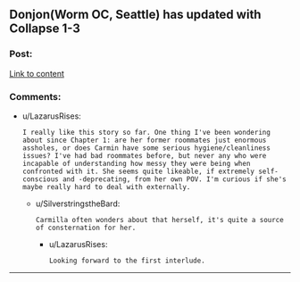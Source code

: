 ## Donjon(Worm OC, Seattle) has updated with Collapse 1-3

### Post:

[Link to content](https://archiveofourown.org/works/18146996/chapters/43262741)

### Comments:

- u/LazarusRises:
  ```
  I really like this story so far. One thing I've been wondering about since Chapter 1: are her former roommates just enormous assholes, or does Carmin have some serious hygiene/cleanliness issues? I've had bad roommates before, but never any who were incapable of understanding how messy they were being when confronted with it. She seems quite likeable, if extremely self-conscious and -deprecating, from her own POV. I'm curious if she's maybe really hard to deal with externally.
  ```

  - u/SilverstringstheBard:
    ```
    Carmilla often wonders about that herself, it's quite a source of consternation for her.
    ```

    - u/LazarusRises:
      ```
      Looking forward to the first interlude.
      ```

---

